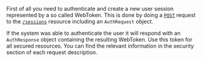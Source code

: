 First of all you need to authenticate and create a new user session represented by a so called WebToken. This is done by doing a [```POST```](#sessions_post) request to the [```/sessions```](#sessions) resource including an ```AuthRequest``` object.

If the system was able to authenticate the user it will respond with an ```AuthResponse``` object containing the resulting WebToken. Use this token for all secured resources. You can find the relevant information in the security section of each request description. 